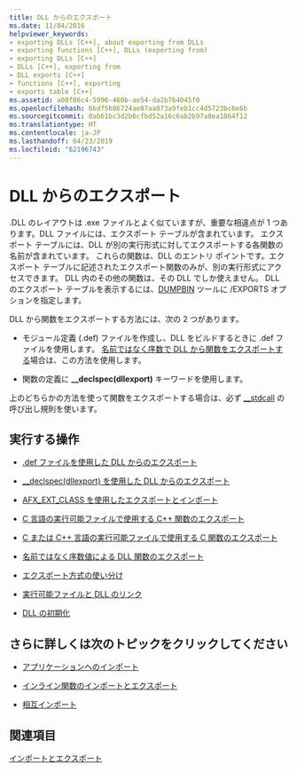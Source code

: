 ```yaml
---
title: DLL からのエクスポート
ms.date: 11/04/2016
helpviewer_keywords:
- exporting DLLs [C++], about exporting from DLLs
- exporting functions [C++], DLLs (exporting from)
- exporting DLLs [C++]
- DLLs [C++], exporting from
- DLL exports [C++]
- functions [C++], exporting
- exports table [C++]
ms.assetid: a08f86c4-5996-460b-ae54-da2b764045f0
ms.openlocfilehash: 6bdf5b86724ae07aa073a9feb1cc4d5723bc6e6b
ms.sourcegitcommit: 0ab61bc3d2b6cfbd52a16c6ab2b97a8ea1864f12
ms.translationtype: HT
ms.contentlocale: ja-JP
ms.lasthandoff: 04/23/2019
ms.locfileid: "62196743"
---
```

# <a name="exporting-from-a-dll"></a>DLL からのエクスポート

.DLL のレイアウトは .exe ファイルとよく似ていますが、重要な相違点が 1 つあります。DLL ファイルには、エクスポート テーブルが含まれています。 エクスポート テーブルには、DLL が別の実行形式に対してエクスポートする各関数の名前が含まれています。 これらの関数は、DLL のエントリ ポイントです。エクスポート テーブルに記述されたエクスポート関数のみが、別の実行形式にアクセスできます。 DLL 内のその他の関数は、その DLL でしか使えません。 DLL のエクスポート テーブルを表示するには、[DUMPBIN](reference/dumpbin-reference.md) ツールに /EXPORTS オプションを指定します。

DLL から関数をエクスポートする方法には、次の 2 つがあります。

- モジュール定義 (.def) ファイルを作成し、DLL をビルドするときに .def ファイルを使用します。 [名前ではなく序数で DLL から関数をエクスポートする](exporting-functions-from-a-dll-by-ordinal-rather-than-by-name.md)場合は、この方法を使用します。

- 関数の定義に **__declspec(dllexport)** キーワードを使用します。

上のどちらかの方法を使って関数をエクスポートする場合は、必ず [__stdcall](../cpp/stdcall.md) の呼び出し規則を使います。

## <a name="what-do-you-want-to-do"></a>実行する操作

- [.def ファイルを使用した DLL からのエクスポート](exporting-from-a-dll-using-def-files.md)

- [__declspec(dllexport) を使用した DLL からのエクスポート](exporting-from-a-dll-using-declspec-dllexport.md)

- [AFX_EXT_CLASS を使用したエクスポートとインポート](exporting-and-importing-using-afx-ext-class.md)

- [C 言語の実行可能ファイルで使用する C++ 関数のエクスポート](exporting-cpp-functions-for-use-in-c-language-executables.md)

- [C または C++ 言語の実行可能ファイルで使用する C 関数のエクスポート](exporting-c-functions-for-use-in-c-or-cpp-language-executables.md)

- [名前ではなく序数値による DLL 関数のエクスポート](exporting-functions-from-a-dll-by-ordinal-rather-than-by-name.md)

- [エクスポート方式の使い分け](determining-which-exporting-method-to-use.md)

- [実行可能ファイルと DLL のリンク](linking-an-executable-to-a-dll.md#determining-which-linking-method-to-use)

- [DLL の初期化](run-time-library-behavior.md#initializing-a-dll)

## <a name="what-do-you-want-to-know-more-about"></a>さらに詳しくは次のトピックをクリックしてください

- [アプリケーションへのインポート](importing-into-an-application.md)

- [インライン関数のインポートとエクスポート](importing-and-exporting-inline-functions.md)

- [相互インポート](mutual-imports.md)

## <a name="see-also"></a>関連項目

[インポートとエクスポート](importing-and-exporting.md)
